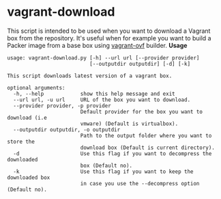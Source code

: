 # vagrant-download

This script is intended to be used when you want to download a Vagrant box from
 the repository. It's useful when for example you want to build a Packer image
from a base box using [vagrant-ovf][1] builder.
__Usage__

```
usage: vagrant-download.py [-h] --url url [--provider provider]
                           [--outputdir outputdir] [-d] [-k]

This script downloads latest version of a vagrant box.

optional arguments:
  -h, --help            show this help message and exit
  --url url, -u url     URL of the box you want to download.
  --provider provider, -p provider
                        Default provider for the box you want to download (i.e
                        vmware) (Default is virtualbox).
  --outputdir outputdir, -o outputdir
                        Path to the output folder where you want to store the
                        download box (Default is current directory).
  -d                    Use this flag if you want to decompress the downloaded
                        box (Default no).
  -k                    Use this flag if you want to keep the downloaded box
                        in case you use the --decompress option (Default no).
```
[1]: https://packer.io/docs/builders/virtualbox-ovf.html
